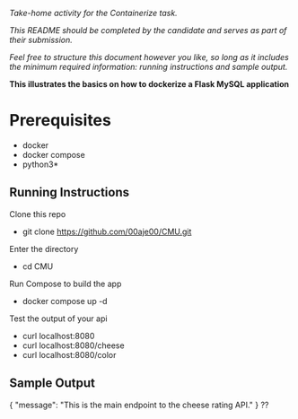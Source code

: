 *Take-home activity for the Containerize task.*

*This README should be completed by the candidate and serves as part of their submission.*

*Feel free to structure this document however you like, so long as it includes the minimum required information: running instructions and sample output.*


**This illustrates the basics on how to dockerize a Flask MySQL application**

# Prerequisites 

- docker
- docker compose
- python3*

## Running Instructions

Clone this repo
- git clone https://github.com/00aje00/CMU.git

Enter the directory
- cd CMU

Run Compose to build the app
- docker compose up -d

Test the output of your api
- curl localhost:8080
- curl localhost:8080/cheese
- curl localhost:8080/color

## Sample Output
                                                                 
{
  "message": "This is the main endpoint to the cheese rating API."
}
??
